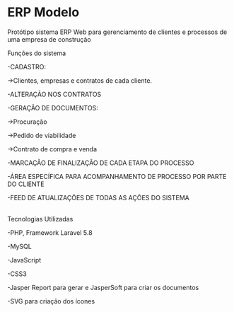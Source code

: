 # ERP Modelo
Protótipo sistema ERP Web para gerenciamento de clientes e processos de uma empresa de construção

Funções do sistema
  <p>-CADASTRO:
  <p>->Clientes, empresas e contratos de cada cliente.
  <p>-ALTERAÇÃO NOS CONTRATOS
  <p>-GERAÇÃO DE DOCUMENTOS:
      <p>->Procuração
      <p>->Pedido de viabilidade
      <p>->Contrato de compra e venda

<p>-MARCAÇÃO DE FINALIZAÇÃO DE CADA ETAPA DO PROCESSO
<p>-ÁREA ESPECÍFICA PARA ACOMPANHAMENTO DE PROCESSO POR PARTE DO CLIENTE
<p>-FEED DE ATUALIZAÇÕES DE TODAS AS AÇÕES DO SISTEMA

<br>Tecnologias Utilizadas
<p>-PHP, Framework Laravel 5.8
<p>-MySQL
<p>-JavaScript
<p>-CSS3
<p>-Jasper Report para gerar e JasperSoft para criar os documentos
<p>-SVG para criação dos ícones
